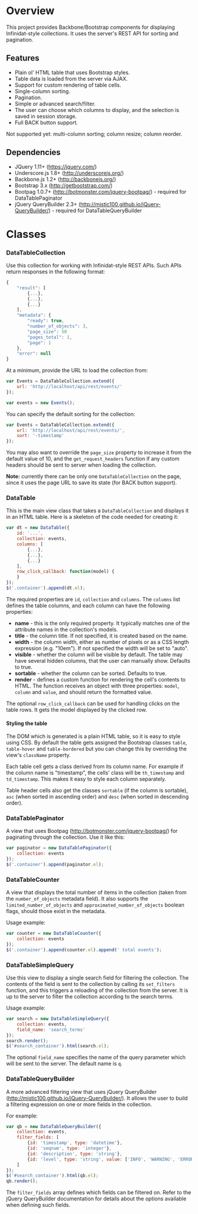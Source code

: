 Overview
========
This project provides Backbone/Bootstrap components for displaying Infinidat-style collections.
It uses the server's REST API for sorting and pagination.

Features
--------
* Plain ol' HTML table that uses Bootstrap styles.
* Table data is loaded from the server via AJAX.
* Support for custom rendering of table cells.
* Single-column sorting.
* Pagination.
* Simple or advanced search/filter.
* The user can choose which columns to display, and the selection is saved in session storage.
* Full BACK button support.

Not supported yet: multi-column sorting; column resize; column reorder.

Dependencies
------------
* JQuery 1.11+ (https://jquery.com/)
* Underscore.js 1.8+ (http://underscorejs.org/)
* Backbone.js 1.2+ (http://backbonejs.org/)
* Bootstrap 3.x (http://getbootstrap.com/)
* Bootpag 1.0.7+ (http://botmonster.com/jquery-bootpag/) - required for DataTablePaginator
* jQuery QueryBuilder 2.3+ (http://mistic100.github.io/jQuery-QueryBuilder/) - required for DataTableQueryBuilder


Classes
=======

### DataTableCollection

Use this collection for working with Infinidat-style REST APIs. Such APIs return responses in the following format:

```javascript
{
    "result": [
        {...},
        {...},
        {...}
    ],
    "metadata": {
        "ready": true,
        "number_of_objects": 3,
        "page_size": 50
        "pages_total": 1,
        "page": 1
    },
    "error": null
}
```

At a minimum, provide the URL to load the collection from:

```javascript
var Events = DataTableCollection.extend({
    url: 'http://localhost/api/rest/events/'
});

var events = new Events();
```

You can specify the default sorting for the collection:

```javascript
var Events = DataTableCollection.extend({
    url: 'http://localhost/api/rest/events/',
    sort: '-timestamp'
});
```

You may also want to override the `page_size` property to increase it from the default value of 10,
and the `get_request_headers` function if any custom headers should be sent to server when loading the collection.

**Note:** currently there can be only one `DataTableCollection` on the page, since it uses the page URL to save its state (for BACK button support).

### DataTable

This is the main view class that takes a `DataTableCollection` and displays it in an HTML table.
Here is a skeleton of the code needed for creating it:

```javascript
var dt = new DataTable({
    id: '...',
    collection: events,
    columns: [
        {...},
        {...},
        {...}
    ],
    row_click_callback: function(model) {
    }
});
$('.container').append(dt.el);
```

The required properties are `id`, `collection` and `columns`. The `columns` list defines the table columns,
and each column can have the following properties:

* **name** - this is the only required property. It typically matches one of the attribute names in the collection's models.
* **title** - the column title. If not specified, it is created based on the name.
* **width** - the column width, either as number of pixels or as a CSS length expression (e.g. "10em").
  If not specified the width will be set to "auto".
* **visible** - whether the column will be visible by default. The table may have several hidden columns,
  that the user can manually show. Defaults to true.
* **sortable** - whether the column can be sorted. Defaults to true.
* **render** - defines a custom function for rendering the cell's contents to HTML. The function receives an object with
  three properties: `model`, `column` and `value`, and should return the formatted value.

The optional `row_click_callback` can be used for handling clicks on the table rows.
It gets the model displayed by the clicked row.

#### Styling the table

The DOM which is generated is a plain HTML table, so it is easy to style using CSS.
By default the table gets assigned the Bootstrap classes `table`, `table-hover` and `table-bordered`
but you can change this by overriding the view's `className` property.

Each table cell gets a class derived from its column name. For example if the column name is "timestamp",
the cells' class will be `th_timestamp` and `td_timestamp`. This makes it easy to style each column separately.

Table header cells also get the classes `sortable` (if the column is sortable), `asc` (when sorted in ascending order)
and `desc` (when sorted in descending order).


### DataTablePaginator

A view that uses Bootpag (http://botmonster.com/jquery-bootpag/) for paginating through the collection.
Use it like this:

```javascript
var paginator = new DataTablePaginator({
    collection: events
});
$('.container').append(paginator.el);
```


### DataTableCounter

A view that displays the total number of items in the collection (taken from the `number_of_objects` metadata field).
It also supports the `limited_number_of_objects` and `approximated_number_of_objects` boolean flags, should those
exist in the metadata.

Usage example:
```javascript
var counter = new DataTableCounter({
    collection: events
});
$('.container').append(counter.el).append(' total events');
```


### DataTableSimpleQuery

Use this view to display a single search field for filtering the collection. The contents of the field is sent
to the collection by calling its `set_filters` function, and this triggers a reloading of the collection from the server. It is up to the server to filter the collection according to the search terms.

Usage example:
```javascript
var search = new DataTableSimpleQuery({
    collection: events,
    field_name: 'search_terms'
});
search.render();
$('#search_container').html(search.el);
```

The optional `field_name` specifies the name of the query parameter which will be sent to the server. The default name is `q`.

### DataTableQueryBuilder

A more advanced filtering view that uses jQuery QueryBuilder (http://mistic100.github.io/jQuery-QueryBuilder/).
It allows the user to build a filtering expression on one or more fields in the collection.

For example:
```javascript
var qb = new DataTableQueryBuilder({
    collection: events,
    filter_fields: [
        {id: 'timestamp', type: 'datetime'},
        {id: 'seqnum', type: 'integer'},
        {id: 'description', type: 'string'},
        {id: 'level', type: 'string', value: ['INFO', 'WARNING', 'ERROR'], input: 'radio'}
    ]
});
$('#search_container').html(qb.el);
qb.render();
```

The `filter_fields` array defines which fields can be filtered on. Refer to the jQuery QueryBuilder documentation
for details about the options available when defining such fields.
